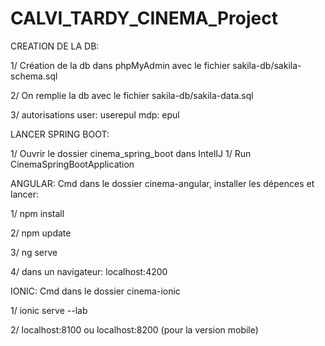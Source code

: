 # CALVI_TARDY_CINEMA_Project

CREATION DE LA DB:

1/ Création de la db dans phpMyAdmin avec le fichier sakila-db/sakila-schema.sql

2/ On remplie la db avec le fichier sakila-db/sakila-data.sql

3/ autorisations user: userepul mdp: epul

LANCER SPRING BOOT:

1/ Ouvrir le dossier cinema_spring_boot dans IntelIJ 
1/ Run CinemaSpringBootApplication

ANGULAR:
Cmd dans le dossier cinema-angular, installer les dépences et lancer:

1/ npm install

2/ npm update

3/ ng serve

4/ dans un navigateur: localhost:4200

IONIC:
Cmd dans le dossier cinema-ionic

1/ ionic serve --lab

2/ localhost:8100 ou localhost:8200 (pour la version mobile)
